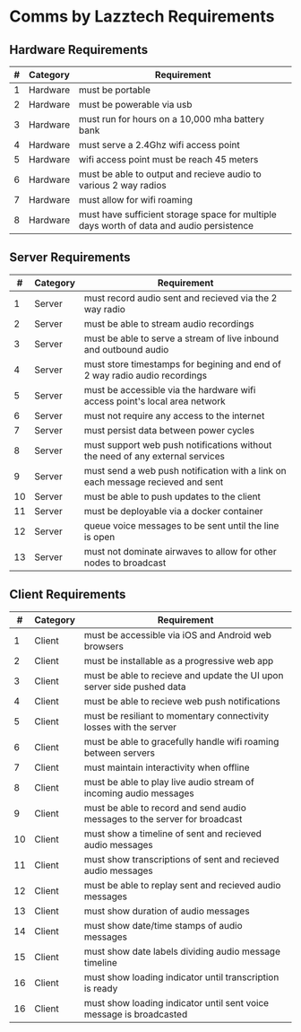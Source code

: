 # Comms by Lazztech Requirements

## Hardware Requirements

| # |  Category | Requirement |
| -------- | ------- | ------- |
| 1 | Hardware | must be portable |
| 2 | Hardware | must be powerable via usb |
| 3 | Hardware | must run for hours on a 10,000 mha battery bank |
| 4 | Hardware | must serve a 2.4Ghz wifi access point |
| 5 | Hardware | wifi access point must be reach 45 meters |
| 6 | Hardware | must be able to output and recieve audio to various 2 way radios |
| 7 | Hardware | must allow for wifi roaming |
| 8 | Hardware | must have sufficient storage space for multiple days worth of data and audio persistence |

## Server Requirements

| # |  Category | Requirement |
| -------- | ------- | ------- |
| 1 | Server | must record audio sent and recieved via the 2 way radio |
| 2 | Server | must be able to stream audio recordings |
| 3 | Server | must be able to serve a stream of live inbound and outbound audio |
| 4 | Server | must store timestamps for begining and end of 2 way radio audio recordings |
| 5 | Server | must be accessible via the hardware wifi access point's local area network |
| 6 | Server | must not require any access to the internet |
| 7 | Server | must persist data between power cycles |
| 8 | Server | must support web push notifications without the need of any external services |
| 9 | Server | must send a web push notification with a link on each message recieved and sent |
| 10 | Server | must be able to push updates to the client |
| 11 | Server | must be deployable via a docker container |
| 12 | Server | queue voice messages to be sent until the line is open |
| 13 | Server | must not dominate airwaves to allow for other nodes to broadcast |

## Client Requirements

| # |  Category | Requirement |
| -------- | ------- | ------- |
| 1 | Client | must be accessible via iOS and Android web browsers |
| 2 | Client | must be installable as a progressive web app |
| 3 | Client | must be able to recieve and update the UI upon server side pushed data |
| 4 | Client | must be able to recieve web push notifications |
| 5 | Client | must be resiliant to momentary connectivity losses with the server |
| 6 | Client | must be able to gracefully handle wifi roaming between servers |
| 7 | Client | must maintain interactivity when offline |
| 8 | Client | must be able to play live audio stream of incoming audio messages |
| 9 | Client | must be able to record and send audio messages to the server for broadcast |
| 10 | Client | must show a timeline of sent and recieved audio messages |
| 11 | Client | must show transcriptions of sent and recieved audio messages |
| 12 | Client | must be able to replay sent and recieved audio messages |
| 13 | Client | must show duration of audio messages |
| 14 | Client | must show date/time stamps of audio messages |
| 15 | Client | must show date labels dividing audio message timeline |
| 16 | Client | must show loading indicator until transcription is ready |
| 16 | Client | must show loading indicator until sent voice message is broadcasted |